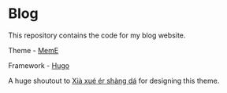 # Blog
This repository contains the code for my blog website.

Theme - [MemE](https://github.com/reuixiy/hugo-theme-meme)

Framework - [Hugo](https://gohugo.io/)

A huge shoutout to  [Xià xué ér shàng dá](https://github.com/reuixiy) for designing this theme.
